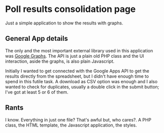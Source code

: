 # Poll results consolidation page

Just a simple application to show the results with graphs.


## General App details

The only and the most important external library used in this application was [Google Graphs](https://developers.google.com/chart/). The API is just a plain old PHP class and the UI interaction, aside the graphs, is also plain Javascript.

Initially I wanted to get connected with the Google Apps API to get the results directly from the spreadsheet, but I didn't have enough time to spend in this futile task. A download as CSV option was enough and I also wanted to check for duplicates, usually a double click in the submit button; I've got at least 5 or 6 of them.

## Rants

I know. Everything in just one file? That's awful but, who cares?. A PHP class, the HTML template, the Javascript application, the styles.
